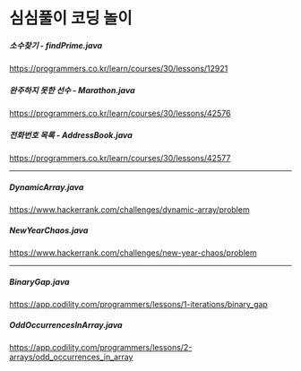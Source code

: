 # 심심풀이 코딩 놀이

##### 소수찾기 - findPrime.java
<https://programmers.co.kr/learn/courses/30/lessons/12921>

##### 완주하지 못한 선수 - Marathon.java
<https://programmers.co.kr/learn/courses/30/lessons/42576>

##### 전화번호 목록 - AddressBook.java
<https://programmers.co.kr/learn/courses/30/lessons/42577>

- - -
##### DynamicArray.java
<https://www.hackerrank.com/challenges/dynamic-array/problem>

##### NewYearChaos.java
<https://www.hackerrank.com/challenges/new-year-chaos/problem>
- - - 

##### BinaryGap.java
<https://app.codility.com/programmers/lessons/1-iterations/binary_gap>

##### OddOccurrencesInArray.java
https://app.codility.com/programmers/lessons/2-arrays/odd_occurrences_in_array

